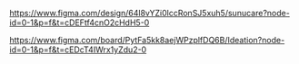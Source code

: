 https://www.figma.com/design/64l8vYZi0lccRonSJ5xuh5/sunucare?node-id=0-1&p=f&t=cDEFtf4cnO2cHdH5-0

https://www.figma.com/board/PytFa5kk8aejWPzplfDQ6B/Ideation?node-id=0-1&p=f&t=cEDcT4IWrx1yZdu2-0
